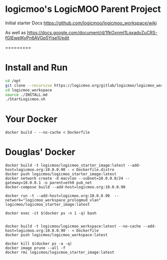 # logicmoo's LogicMOO Parent Project 

Initial starter Docs https://github.com/logicmoo/logicmoo_workspace/wiki

As well as https://docs.google.com/document/d/1fkOxnmI1LqxadvZuCRS-fGIEweIKyPn6AVGp5Yjse1I/edit

=========

# Install and Run

```bash
cd /opt
git clone --recursive https://logicmoo.org/gitlab/logicmoo/logicmoo_workspace.git
cd logicmoo_workspace
source ./INSTALL.md
./StartLogicmoo.sh

```

# Your Docker 

```docker build - --no-cache < Dockerfile```



# Douglas' Docker 

```
docker build -t logicmoo/logicmoo_starter_image:latest --add-host=logicmoo.org:10.0.0.90 - < Dockerfile.distro 
docker push logicmoo/logicmoo_starter_image:latest
docker network create -d macvlan --subnet=10.0.0.0/24 --gateway=10.0.0.1 -o parent=eth0 pub_net
docker-compose build --add-host=logicmoo.org:10.0.0.90

docker run -t --add-host=logicmoo.org:10.0.0.90  --network="logicmoo_workspace_prologmud_vlan"  logicmoo/logicmoo_starter_image:latest

docker exec -it $(docker ps -n 1 -q) bash


docker build -t logicmoo/logicmoo_workspace:latest --no-cache --add-host=logicmoo.org:10.0.0.90 - < Dockerfile
docker push logicmoo/logicmoo_workspace:latest 
```



```
docker kill $(docker ps -a -q)
docker image prune --all -f
docker rmi logicmoo/logicmoo_starter_image:latest 
```
